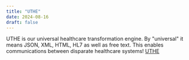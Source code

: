 ```yaml
---
title: "UTHE"
date: 2024-08-16
draft: false
---
```

UTHE is our universal healthcare transformation engine. By "universal" it means JSON, XML, HTML, HL7 as well as free text. This enables communications between disparate healthcare systems! [UTHE](http://www.openhealth.org/uthe.html)
